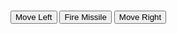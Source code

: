 <!DOCTYPE html>
<head>
    <meta charset="UTF-8">
        <title>Spaceship game</title>
        <Link rel="stylesheet" href="css/style.css"
</head>
<body>
<div class="container"> 
    <canvas width="700" height="600" id="escenarioNave"></canvas>
    <h3 class="barra"></h3>
    <div>
        <button class = "boton" id="left_btn">Move Left</button>
        <button class = "boton" id="fire_btn">Fire Missile</button>
        <button class = "boton" id="right_btn">Move Right</button>
    </div>
</div>
   <script type="text/javascript" src="juegoNave.js"></script> 
</body>
</html>
